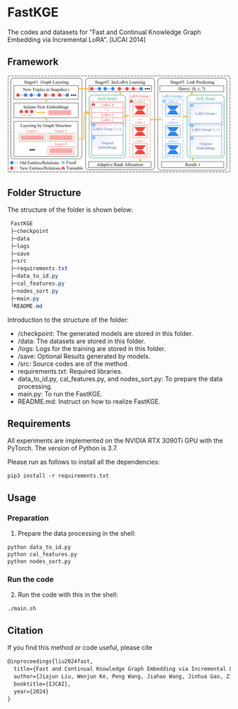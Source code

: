 # FastKGE

The codes and datasets for "Fast and Continual Knowledge Graph Embedding via Incremental LoRA". [IJCAI 2014]

## Framework

![image-20240508114047420](README.assets/image-20240508114047420.png)

## Folder Structure

The structure of the folder is shown below:

```csharp
 FastKGE
 ├─checkpoint
 ├─data
 ├─logs
 ├─save
 ├─src
 ├─requirements.txt
 ├─data_to_id.py
 ├─cal_features.py
 ├─nodes_sort.py
 ├─main.py
 └README.md
```

Introduction to the structure of the folder:

- /checkpoint: The generated models are stored in this folder.
- /data: The datasets are stored in this folder.
- /logs: Logs for the training are stored in this folder.
- /save: Optional Results generated by models.
- /src: Source codes are of the method.
- requirements.txt: Required libraries.
- data_to_id.py, cal_features.py, and nodes_sort.py: To prepare the data processing.
- main.py: To run the FastKGE.
- README.md: Instruct on how to realize FastKGE.

## Requirements

All experiments are implemented on the NVIDIA RTX 3090Ti GPU with the PyTorch. The version of Python is 3.7.

Please run as follows to install all the dependencies:

```shell
pip3 install -r requirements.txt
```

## Usage

### Preparation

1. Prepare the data processing in the shell:

```shell
python data_to_id.py
python cal_features.py
python nodes_sort.py
```

### Run the code

2. Run the code with this in the shell:

```shell
./main.sh
```

## Citation

If you find this method or code useful, please cite

```latex
@inproceedings{liu2024fast,
  title={Fast and Continual Knowledge Graph Embedding via Incremental LoRA},
  author={Jiajun Liu, Wenjun Ke, Peng Wang, Jiahao Wang, Jinhua Gao, Ziyu Shang, Guozheng Li, Zijie Xu, Ke Ji and Yining Li},
  booktitle={IJCAI},
  year={2024}
}
```

